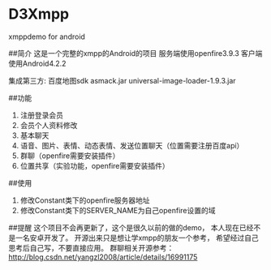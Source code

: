 # D3Xmpp
xmppdemo for android

##简介
这是一个完整的xmpp的Android的项目
服务端使用openfire3.9.3
客户端使用Android4.2.2

集成第三方:
百度地图sdk
asmack.jar
universal-image-loader-1.9.3.jar



##功能
1. 注册登录会员
2. 会员个人资料修改
3. 基本聊天
4. 语音、图片、表情、动态表情、发送位置聊天（位置需要注册百度api）
5. 群聊（openfire需要安装插件）
6. 位置共享（实验功能，openfire需要安装插件）

##使用
1. 修改Constant类下的openfire服务器地址
2. 修改Constant类下的SERVER_NAME为自己openfire设置的域
 
##提醒
这个项目不会再更新了，这个是很久以前的做的demo， 本人现在已经不是一名安卓开发了。  开源出来只是想让学xmpp的朋友一个参考， 希望经过自己思考后自己写，不要直接应用。 
群聊相关开源参考：http://blog.csdn.net/yangzl2008/article/details/16991175

